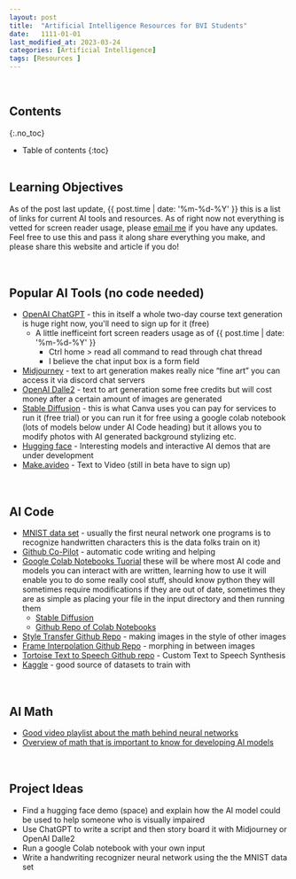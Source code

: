 ```yaml
---
layout: post
title:  "Artificial Intelligence Resources for BVI Students"
date:   1111-01-01
last_modified_at: 2023-03-24
categories: [Artificial Intelligence]
tags: [Resources ]
---
```

<br>

## Contents
{:.no_toc}
* Table of contents
{:toc}
<br><br>

## Learning Objectives
As of the post last update, {{ post.time | date: '%m-%d-%Y' }} this is a list of links for current AI tools and resources. As of right now not everything is vetted for screen reader usage, please [email me](mailto:correllc@tsbvi.edu) if you have any updates. Feel free to use this and pass it along share everything you make, and please share this website and article if you do!
<br><br><br>

## Popular AI Tools (no code needed)
- [OpenAI ChatGPT](https://chat.openai.com/) - this in itself a whole two-day course text generation is huge right now, you'll need to sign up for it (free)
  - A little inefficeint fort screen readers usage as of {{ post.time | date: '%m-%d-%Y' }} 
    - Ctrl home > read all command to read through chat thread
    - I believe the chat input box is a form field
- [Midjourney](https://www.midjourney.com/home/?callbackUrl=%2Fapp%2F) - text to art generation makes really nice “fine art” you can access it via discord chat servers
- [OpenAI Dalle2](https://openai.com/product/dall-e-2) -  text to art generation some free credits but will cost money after a certain amount of images are generated 
- [Stable Diffusion](https://www.canva.com/ai-image-generator/) - this is what Canva uses you can pay for services to run it (free trial) or you can run it for free using a google colab notebook (lots of models below under AI Code heading) but it allows you to modify photos with AI generated background stylizing etc.
- [Hugging face](https://huggingface.co/spaces) - Interesting models and interactive AI demos that are under development
- [Make.avideo](https://makeavideo.studio/) - Text to Video (still in beta have to sign up)
<br><br><br>

## AI Code
- [MNIST data set](https://www.kaggle.com/datasets/hojjatk/mnist-dataset) - usually the first neural network one programs is to recognize handwritten characters this is the data folks train on it)
- [Github Co-Pilot](https://github.com/features/copilot) - automatic code writing and helping
- [Google Colab Notebooks Tuorial](https://www.youtube.com/watch?v=iMlMfrXJYSg&ab_channel=AmitThinks) these will be where most AI code and models you can interact with are written, learning how to use it will enable you to do some really cool stuff, should know python they will sometimes require modifications if they are out of date, sometimes they are as simple as placing your file in the input directory and then running them
  - [Stable Diffusion](https://colab.research.google.com/github/TheLastBen/fast-stable-diffusion/blob/main/fast_stable_diffusion_AUTOMATIC1111.ipynb)
  - [Github Repo of Colab Notebooks](https://github.com/mrm8488/shared_colab_notebooks)
- [Style Transfer Github Repo](https://github.com/dobrosketchkun/latent_space_adventures#updates-mix-layers) - making images in the style of other images
- [Frame Interpolation Github Repo](https://github.com/google-research/frame-interpolation) - morphing in between images
- [Tortoise Text to Speech Github repo](https://github.com/neonbjb/tortoise-tts) - Custom Text to Speech Synthesis
- [Kaggle](https://www.kaggle.com/) - good source of datasets to train with
<br><br><br>

## AI Math
- [Good video playlist about the math behind neural networks](https://www.youtube.com/watch?v=aircAruvnKk&list=PL_h2yd2CGtBHEKwEH5iqTZH85wLS-eUzv&ab_channel=3Blue1Brown)
- [Overview of math that is important to know for developing AI models](https://www.freecodecamp.org/news/all-the-math-you-need-in-artificial-intelligence/)
<br><br><br>

## Project Ideas
- Find a hugging face demo (space) and explain how the AI model could be used to help someone who is visually impaired
- Use ChatGPT to write a script and then story board it with Midjourney or OpenAI Dalle2
- Run a google Colab notebook with your own input 
- Write a handwriting recognizer neural network using the the MNIST data set
<br><br><br>
